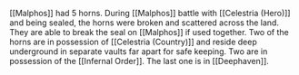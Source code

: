 [[Malphos]] had 5 horns. During [[Malphos]] battle with [[Celestria (Hero)]] and being sealed, the horns were broken and scattered across the land. They are able to break the seal on [[Malphos]] if used together. Two of the horns are in possession of [[Celestria (Country)]] and reside deep underground in separate vaults far apart for safe keeping. Two are in possession of the [[Infernal Order]]. The last one is in [[Deephaven]].
